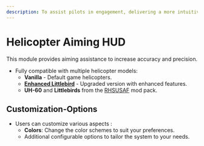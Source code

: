 ```yaml
---
description: To assist pilots in engagement, delivering a more intuitive flight experience.
---
```


# Helicopter Aiming HUD

This module provides aiming assistance to increase accuracy and precision.

* Fully compatible with multiple helicopter models:
  * **Vanilla** - Default game helicopters.
  * [**Enhanced Littlebird**](https://steamcommunity.com/sharedfiles/filedetails/?id=561177050\&searchtext=MELB) - Upgraded version with enhanced features.
  * **UH-60** and **Littlebirds** from the  [RHSUSAF](https://steamcommunity.com/sharedfiles/filedetails/?id=843577117\&searchtext=RHSUSAF) mod pack.

## Customization-Options

* Users can customize various aspects :
  * **Colors**: Change the color schemes to suit your preferences.
  * Additional configurable options to tailor the system to your needs.
